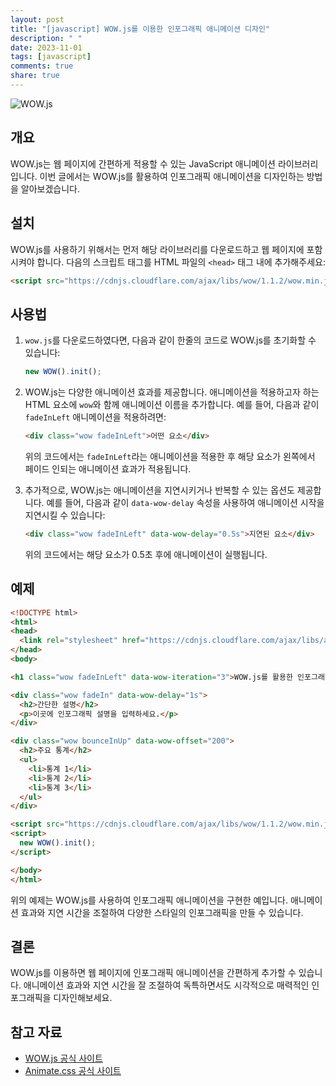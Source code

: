```yaml
---
layout: post
title: "[javascript] WOW.js를 이용한 인포그래픽 애니메이션 디자인"
description: " "
date: 2023-11-01
tags: [javascript]
comments: true
share: true
---
```


![WOW.js](https://wowjs.uk/assets/img/logo.png)

## 개요

WOW.js는 웹 페이지에 간편하게 적용할 수 있는 JavaScript 애니메이션 라이브러리입니다. 이번 글에서는 WOW.js를 활용하여 인포그래픽 애니메이션을 디자인하는 방법을 알아보겠습니다.

## 설치

WOW.js를 사용하기 위해서는 먼저 해당 라이브러리를 다운로드하고 웹 페이지에 포함시켜야 합니다. 다음의 스크립트 태그를 HTML 파일의 `<head>` 태그 내에 추가해주세요:

```html
<script src="https://cdnjs.cloudflare.com/ajax/libs/wow/1.1.2/wow.min.js"></script>
```

## 사용법

1. `wow.js`를 다운로드하였다면, 다음과 같이 한줄의 코드로 WOW.js를 초기화할 수 있습니다:

   ```javascript
   new WOW().init();
   ```

2. WOW.js는 다양한 애니메이션 효과를 제공합니다. 애니메이션을 적용하고자 하는 HTML 요소에 `wow`와 함께 애니메이션 이름을 추가합니다. 예를 들어, 다음과 같이 `fadeInLeft` 애니메이션을 적용하려면:

   ```html
   <div class="wow fadeInLeft">어떤 요소</div>
   ```

   위의 코드에서는 `fadeInLeft`라는 애니메이션을 적용한 후 해당 요소가 왼쪽에서 페이드 인되는 애니메이션 효과가 적용됩니다.

3. 추가적으로, WOW.js는 애니메이션을 지연시키거나 반복할 수 있는 옵션도 제공합니다. 예를 들어, 다음과 같이 `data-wow-delay` 속성을 사용하여 애니메이션 시작을 지연시킬 수 있습니다:

   ```html
   <div class="wow fadeInLeft" data-wow-delay="0.5s">지연된 요소</div>
   ```

   위의 코드에서는 해당 요소가 0.5초 후에 애니메이션이 실행됩니다.

## 예제

```html
<!DOCTYPE html>
<html>
<head>
  <link rel="stylesheet" href="https://cdnjs.cloudflare.com/ajax/libs/animate.css/3.7.2/animate.min.css">
</head>
<body>

<h1 class="wow fadeInLeft" data-wow-iteration="3">WOW.js를 활용한 인포그래픽 애니메이션!</h1>

<div class="wow fadeIn" data-wow-delay="1s">
  <h2>간단한 설명</h2>
  <p>이곳에 인포그래픽 설명을 입력하세요.</p>
</div>

<div class="wow bounceInUp" data-wow-offset="200">
  <h2>주요 통계</h2>
  <ul>
    <li>통계 1</li>
    <li>통계 2</li>
    <li>통계 3</li>
  </ul>
</div>

<script src="https://cdnjs.cloudflare.com/ajax/libs/wow/1.1.2/wow.min.js"></script>
<script>
  new WOW().init();
</script>

</body>
</html>
```

위의 예제는 WOW.js를 사용하여 인포그래픽 애니메이션을 구현한 예입니다. 애니메이션 효과와 지연 시간을 조절하여 다양한 스타일의 인포그래픽을 만들 수 있습니다.

## 결론

WOW.js를 이용하면 웹 페이지에 인포그래픽 애니메이션을 간편하게 추가할 수 있습니다. 애니메이션 효과와 지연 시간을 잘 조절하여 독특하면서도 시각적으로 매력적인 인포그래픽을 디자인해보세요.

## 참고 자료

- [WOW.js 공식 사이트](https://wowjs.uk/)
- [Animate.css 공식 사이트](https://animate.style/)